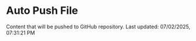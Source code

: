 # Auto Push File

Content that will be pushed to GitHub repository.
Last updated: 07/02/2025, 07:31:21 PM